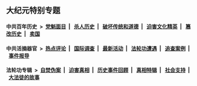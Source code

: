 ## 大纪元特别专题

#### 中共百年历史 &nbsp;>&nbsp; [党魁面目](indexes/nf1176107/README.md?08280430) &nbsp;| &nbsp; [杀人历史](indexes/nf1176106/README.md?08280430) &nbsp;| &nbsp; [破坏传统和道德](indexes/nf1176106/README.md?08280430) &nbsp;| &nbsp; [迫害文化精英](indexes/nf1176111/README.md?08280430) &nbsp;| &nbsp; [篡改历史](indexes/nf1176115/README.md?08280430) &nbsp;| &nbsp; [卖国](indexes/nf1176117/README.md?08280430) 

#### 中共活摘器官 &nbsp;>&nbsp; [热点评论](indexes/nf5879/README.md?08280430) &nbsp;| &nbsp; [国际调查](indexes/nf5947/README.md?08280430) &nbsp;| &nbsp; [最新活动](indexes/nf5883/README.md?08280430) &nbsp;| &nbsp; [法轮功遭遇](indexes/nf5881/README.md?08280430) &nbsp;| &nbsp; [追查案例](indexes/nf5880/README.md?08280430) &nbsp;| &nbsp; [事件报导](indexes/nf5877/README.md?08280430) 

#### 法轮功专辑 &nbsp;>&nbsp; [自焚伪案](indexes/nf5562/README.md?08280430) &nbsp;| &nbsp; [迫害真相](indexes/nf4379/README.md?08280430) &nbsp;| &nbsp; [历史事件回顾](indexes/nf5793/README.md?08280430) &nbsp;| &nbsp; [真相特辑](indexes/nf4389/README.md?08280430) &nbsp;| &nbsp; [社会支持](indexes/nf4386/README.md?08280430) &nbsp;| &nbsp; [大法徒的故事](indexes/nf1147481/README.md?08280430) 


